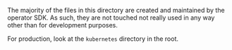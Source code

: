 The majority of the files in this directory are created and maintained by the operator SDK. As such, they are not touched not really used in any way other than for development purposes.

For production, look at the `kubernetes` directory in the root.